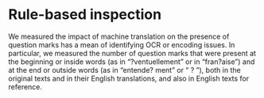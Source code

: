 # Rule-based inspection
We measured the impact of machine translation on the presence of question marks has a mean of identifying OCR or encoding issues. In particular, we measured the number of question marks that were present at the beginning or inside words  (as in “?ventuellement” or in “fran?aise”) and at the end or outside words  (as in “entende? ment” or “ ? ”), both in the original texts and in their English translations, and also in English texts for reference.
